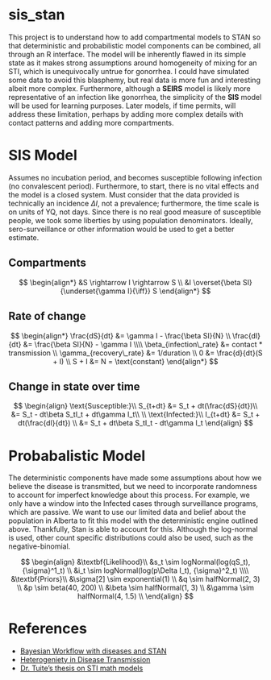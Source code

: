 
<!-- README.md is generated from README.Rmd. Please edit that file -->

# sis_stan

<!-- badges: start -->
<!-- badges: end -->

This project is to understand how to add compartmental models to STAN so
that deterministic and probabilistic model components can be combined,
all through an R interface. The model will be inherently flawed in its
simple state as it makes strong assumptions around homogeneity of mixing
for an STI, which is unequivocally untrue for gonorrhea. I could have
simulated some data to avoid this blasphemy, but real data is more fun
and interesting albeit more complex. Furthermore, although a **SEIRS**
model is likely more representative of an infection like gonorrhea, the
simplicity of the **SIS** model will be used for learning purposes.
Later models, if time permits, will address these limitation, perhaps by
adding more complex details with contact patterns and adding more
compartments.

# SIS Model

Assumes no incubation period, and becomes susceptible following
infection (no convalescent period). Furthermore, to start, there is no
vital effects and the model is a closed system. Must consider that the
data provided is technically an incidence $\Delta I$, not a prevalence;
furthermore, the time scale is on units of YQ, not days. Since there is
no real good measure of susceptible people, we took some liberties by
using population denominators. Ideally, sero-surveillance or other
information would be used to get a better estimate.

## Compartments

$$
\begin{align*}
&S \rightarrow I \rightarrow S \\
&I \overset{\beta SI}{\underset{\gamma I}{\iff}} S 
\end{align*}
$$

## Rate of change

$$
\begin{align*}
\frac{dS}{dt} &= \gamma I - \frac{\beta SI}{N} \\
\frac{dI}{dt} &= \frac{\beta SI}{N} - \gamma I \\\\
\beta_{infection\_rate} &= contact * transmission  \\
\gamma_{recovery\_rate} &= 1/duration \\
0 &= \frac{d}{dt}(S + I) \\
S + I &= N = \text{constant} 
\end{align*}
$$

## Change in state over time

$$
\begin{align}
\text{Susceptible:}\\
S_{t+dt} &= S_t + dt(\frac{dS}{dt})\\
&= S_t - dt\beta S_tI_t + dt\gamma I_t\\ \\
\text{Infected:}\\
I_{t+dt} &= S_t + dt(\frac{dI}{dt}) \\
&= S_t + dt\beta S_tI_t - dt\gamma I_t
\end{align}
$$

# Probabalistic Model

The deterministic components have made some assumptions about how we
believe the disease is transmitted, but we need to incorporate
randomness to account for imperfect knowledge about this process. For
example, we only have a window into the Infected cases through
surveillance programs, which are passive. We want to use our limited
data and belief about the population in Alberta to fit this model with
the deterministic engine outlined above. Thankfully, Stan is able to
account for this. Although the log-normal is used, other count specific
distributions could also be used, such as the negative-binomial.

$$
\begin{align}
&\textbf{Likelihood}\\
&s_t \sim logNormal(log(qS_t), {\sigma}^1_t) \\
&i_t \sim logNormal(log(p\Delta I_t), {\sigma}^2_t) \\\\
&\textbf{Priors}\\
&\sigma[2] \sim exponential(1) \\
&q \sim halfNormal(2, 3) \\
&p \sim beta(40, 200) \\
&\beta \sim halfNormal(1, 3) \\
&\gamma \sim halfNormal(4, 1.5) \\
\end{align}
$$

# References

- [Bayesian Workflow with diseases and
  STAN](https://www.ncbi.nlm.nih.gov/pmc/articles/PMC8661657/)
- [Heterogeniety in Disease
  Transmission](https://www.ncbi.nlm.nih.gov/pmc/articles/PMC4808916/)
- [Dr. Tuite’s thesis on STI math
  models](https://tspace.library.utoronto.ca/bitstream/1807/71350/1/Tuite_Ashleigh_201511_PhD_thesis.pdf)
